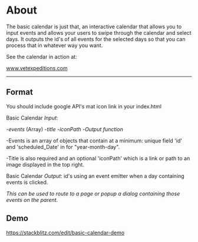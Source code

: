 # About

The basic calendar is just that, an interactive calendar that allows you to
input events and allows your users to swipe through the calendar and select 
days. It outputs the id's of all events for the selected days so that you
can process that in whatever way you want.

See the calendar in action at:

www.vetexpeditions.com

<hr />

## Format
You should include google API's mat icon link in your index.html
<link type="text/css" href="https://fonts.googleapis.com/icon?family=Material+Icons" rel="stylesheet">

Basic Calendar *Input*:

-*events* (Array)
-*title*
-*iconPath*
-*Output function*

-Events is an array of objects that contain at a minimum: unique field 'id' and 'scheduled_Date' in for "year-month-day". 

-Title is also required and an optional 'iconPath' which is a link or path to an image displayed in the top right.

Basic Calendar *Output*:
id's using an event emitter when a day containing events is clicked. 

*This can be used to route to a page or popup a dialog containing those events on the parent.*


## Demo

https://stackblitz.com/edit/basic-calendar-demo
